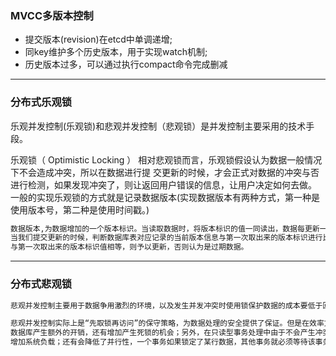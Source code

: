 ### MVCC多版本控制
- 提交版本(revision)在etcd中单调递增;
- 同key维护多个历史版本，用于实现watch机制;
- 历史版本过多，可以通过执行compact命令完成删减
---
### 分布式乐观锁
乐观并发控制(乐观锁)和悲观并发控制（悲观锁）是并发控制主要采用的技术手段。  

乐观锁（ Optimistic Locking ） 相对悲观锁而言，乐观锁假设认为数据一般情况下不会造成冲突，所以在数据进行提
交更新的时候，才会正式对数据的冲突与否进行检测，如果发现冲突了，则让返回用户错误的信息，让用户决定如何去做。
一般的实现乐观锁的方式就是记录数据版本(实现数据版本有两种方式，第一种是使用版本号，第二种是使用时间戳。)
```markdown
数据版本,为数据增加的一个版本标识。当读取数据时，将版本标识的值一同读出，数据每更新一次，同时对版本标识进行更新。
当我们提交更新的时候，判断数据库表对应记录的当前版本信息与第一次取出来的版本标识进行比对，如果数据库表当前版本号
与第一次取出来的版本标识值相等，则予以更新，否则认为是过期数据。
```
---
### 分布式悲观锁
```markdown
悲观并发控制主要用于数据争用激烈的环境，以及发生并发冲突时使用锁保护数据的成本要低于回滚事务的成本的环境中。

悲观并发控制实际上是“先取锁再访问”的保守策略，为数据处理的安全提供了保证。但是在效率方面，处理加锁的机制会让
数据库产生额外的开销，还有增加产生死锁的机会；另外，在只读型事务处理中由于不会产生冲突，也没必要使用锁，这样做只能
增加系统负载；还有会降低了并行性，一个事务如果锁定了某行数据，其他事务就必须等待该事务处理完才可以处理那行数.
```